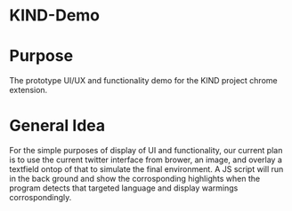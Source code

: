 # KIND-Demo

# Purpose
The prototype UI/UX and functionality demo for the KIND project chrome extension.

# General Idea

For the simple purposes of display of UI and functionality, our current plan is to use the current twitter interface from brower, an image, and overlay a textfield ontop of that to simulate the final environment. A JS script will run in the back ground and show the corrosponding highlights when the program detects that targeted language and display warmings corrospondingly.
